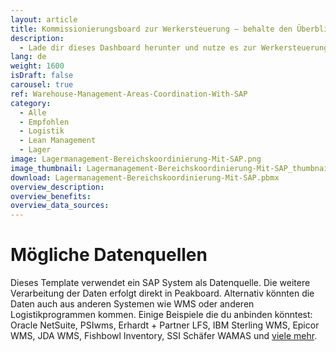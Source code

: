 ```yaml
---
layout: article
title: Kommissionierungsboard zur Werkersteuerung – behalte den Überblick über Auslastungen mit SAP
description: 
  - Lade dir dieses Dashboard herunter und nutze es zur Werkersteuerung in der Kommissionierung in den verschiedenen Lagerbereichen. Das Dashboard zeigt im Soll-Ist-Vergleich an, wo die Werker der einzelnen Bereiche des Lagers beim Erledigen der Aufträge gerade stehen und wo sie eigentlich bereits stehen sollten. Die Mitarbeiterinnen und Mitarbeiter können so direkt sehen, in welchen Bereichen des Lagers gerade Unterstützung gebraucht wird und dann selbstständig dorthin wechseln, um ihren Kollegen beim Erreichen des Tagesziels unter die Arme zu greifen. Optimiere jetzt deine Logistik Prozesse – denn nur informierte Mitarbeiter und Mitarbeiterinnen können fundierte Entscheidungen treffen!
lang: de
weight: 1600
isDraft: false
carousel: true
ref: Warehouse-Management-Areas-Coordination-With-SAP
category:
  - Alle
  - Empfohlen
  - Logistik
  - Lean Management
  - Lager
image: Lagermanagement-Bereichskoordinierung-Mit-SAP.png
image_thumbnail: Lagermanagement-Bereichskoordinierung-Mit-SAP_thumbnail.png
download: Lagermanagement-Bereichskoordinierung-Mit-SAP.pbmx
overview_description:
overview_benefits:
overview_data_sources:
---
```

# Mögliche Datenquellen
Dieses Template verwendet ein SAP System als Datenquelle. Die weitere Verarbeitung der Daten erfolgt direkt in Peakboard. Alternativ könnten die Daten auch aus anderen Systemen wie WMS oder anderen Logistikprogrammen kommen. Einige Beispiele die du anbinden könntest: Oracle NetSuite, PSIwms, Erhardt + Partner LFS, IBM Sterling WMS, Epicor WMS, JDA WMS, Fishbowl Inventory, SSI Schäfer WAMAS und [viele mehr](https://peakboard.com/schnittstellen/).
